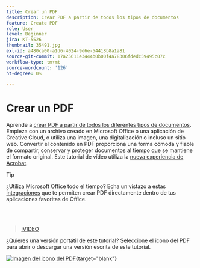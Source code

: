 ```yaml
---
title: Crear un PDF
description: Crear PDF a partir de todos los tipos de documentos
feature: Create PDF
role: User
level: Beginner
jira: KT-5526
thumbnail: 35491.jpg
exl-id: a480ca00-a1d6-4024-9d6e-54418b8a1a81
source-git-commit: 17a25611e3444b0b00f4a78306fdedc59495c07c
workflow-type: tm+mt
source-wordcount: '126'
ht-degree: 0%

---
```


# Crear un PDF

Aprende a [crear PDF a partir de todos los diferentes tipos de documentos](https://www.adobe.com/es/acrobat/online/convert-pdf.html). Empieza con un archivo creado en Microsoft Office o una aplicación de Creative Cloud, o utiliza una imagen, una digitalización o incluso un sitio web. Convertir el contenido en PDF proporciona una forma cómoda y fiable de compartir, conservar y proteger documentos al tiempo que se mantiene el formato original. Este tutorial de vídeo utiliza la [nueva experiencia de Acrobat](new-workspace.md).

>[!TIP]
>
>¿Utiliza Microsoft Office todo el tiempo? Echa un vistazo a estas [integraciones](../integrate/integrate-overview.md#microsoft) que te permiten crear PDF directamente dentro de tus aplicaciones favoritas de Office.

<br> 

>[!VIDEO](https://video.tv.adobe.com/v/3409190?enablevpops&quality=12&learn=on&hidetitle=true&captions=spa)

¿Quieres una versión portátil de este tutorial? Seleccione el icono del PDF para abrir o descargar una versión escrita de este tutorial.

[![Imagen del icono del PDF](../assets/acrobat_PDF_96.png)](../assets/create_a_pdf.pdf){target="blank"}